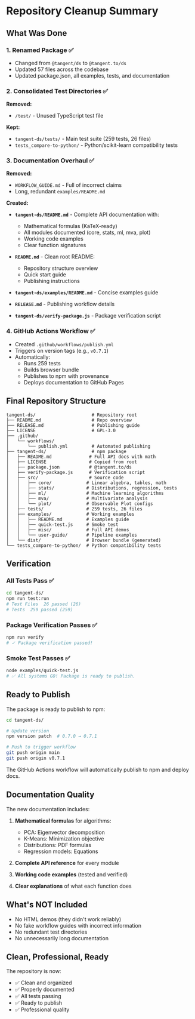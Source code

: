 # Repository Cleanup Summary

## What Was Done

### 1. Renamed Package ✅
- Changed from `@tangent/ds` to `@tangent.to/ds`
- Updated 57 files across the codebase
- Updated package.json, all examples, tests, and documentation

### 2. Consolidated Test Directories ✅
**Removed:**
- `/test/` - Unused TypeScript test file

**Kept:**
- `tangent-ds/tests/` - Main test suite (259 tests, 26 files)
- `tests_compare-to-python/` - Python/scikit-learn compatibility tests

### 3. Documentation Overhaul ✅

**Removed:**
- `WORKFLOW_GUIDE.md` - Full of incorrect claims
- Long, redundant `examples/README.md`

**Created:**
- **`tangent-ds/README.md`** - Complete API documentation with:
  - Mathematical formulas (KaTeX-ready)
  - All modules documented (core, stats, ml, mva, plot)
  - Working code examples
  - Clear function signatures

- **`README.md`** - Clean root README:
  - Repository structure overview
  - Quick start guide
  - Publishing instructions

- **`tangent-ds/examples/README.md`** - Concise examples guide

- **`RELEASE.md`** - Publishing workflow details

- **`tangent-ds/verify-package.js`** - Package verification script

### 4. GitHub Actions Workflow ✅
- Created `.github/workflows/publish.yml`
- Triggers on version tags (e.g., `v0.7.1`)
- Automatically:
  - Runs 259 tests
  - Builds browser bundle
  - Publishes to npm with provenance
  - Deploys documentation to GitHub Pages

## Final Repository Structure

```
tangent-ds/                     # Repository root
├── README.md                   # Repo overview
├── RELEASE.md                  # Publishing guide
├── LICENSE                     # GPL-3.0
├── .github/
│   └── workflows/
│       └── publish.yml         # Automated publishing
├── tangent-ds/                 # npm package
│   ├── README.md              # Full API docs with math
│   ├── LICENSE                # Copied from root
│   ├── package.json           # @tangent.to/ds
│   ├── verify-package.js      # Verification script
│   ├── src/                   # Source code
│   │   ├── core/             # Linear algebra, tables, math
│   │   ├── stats/            # Distributions, regression, tests
│   │   ├── ml/               # Machine learning algorithms
│   │   ├── mva/              # Multivariate analysis
│   │   └── plot/             # Observable Plot configs
│   ├── tests/                # 259 tests, 26 files
│   ├── examples/             # Working examples
│   │   ├── README.md         # Examples guide
│   │   ├── quick-test.js     # Smoke test
│   │   ├── misc/             # Full API demos
│   │   └── user-guide/       # Pipeline examples
│   └── dist/                 # Browser bundle (generated)
└── tests_compare-to-python/  # Python compatibility tests
```

## Verification

### All Tests Pass ✅
```bash
cd tangent-ds/
npm run test:run
# Test Files  26 passed (26)
# Tests  259 passed (259)
```

### Package Verification Passes ✅
```bash
npm run verify
# ✓ Package verification passed!
```

### Smoke Test Passes ✅
```bash
node examples/quick-test.js
# ✅ All systems GO! Package is ready to publish.
```

## Ready to Publish

The package is ready to publish to npm:

```bash
cd tangent-ds/

# Update version
npm version patch  # 0.7.0 → 0.7.1

# Push to trigger workflow
git push origin main
git push origin v0.7.1
```

The GitHub Actions workflow will automatically publish to npm and deploy docs.

## Documentation Quality

The new documentation includes:

1. **Mathematical formulas** for algorithms:
   - PCA: Eigenvector decomposition
   - K-Means: Minimization objective
   - Distributions: PDF formulas
   - Regression models: Equations

2. **Complete API reference** for every module

3. **Working code examples** (tested and verified)

4. **Clear explanations** of what each function does

## What's NOT Included

- No HTML demos (they didn't work reliably)
- No fake workflow guides with incorrect information
- No redundant test directories
- No unnecessarily long documentation

## Clean, Professional, Ready

The repository is now:
- ✅ Clean and organized
- ✅ Properly documented
- ✅ All tests passing
- ✅ Ready to publish
- ✅ Professional quality
